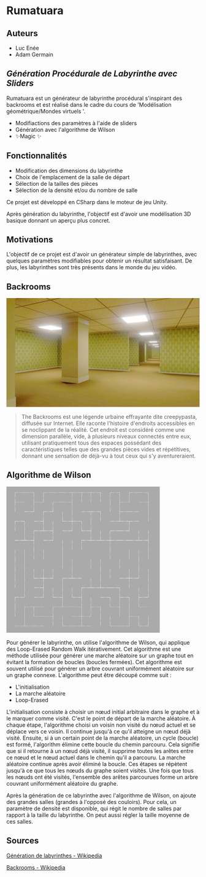 # Rumatuara

## Auteurs

- Luc Enée
- Adam Germain

## _Génération Procédurale de Labyrinthe avec Sliders_

Rumatuara est un générateur de labyrinthe procédural s'inspirant des backrooms et est réalisé dans le cadre du cours de 'Modélisation géométrique/Mondes virtuels '.

- Modifiactions des paramètres à l'aide de sliders
- Génération avec l'algorithme de Wilson
- ✨Magic ✨

## Fonctionnalités

- Modification des dimensions du labyrinthe
- Choix de l'emplacement de la salle de départ
- Sélection de la tailles des pièces
- Sélection de la densité et/ou du nombre de salle

Ce projet est développé en CSharp dans le moteur de jeu Unity.

Après génération du labyrinthe, l'objectif est d'avoir une modélisation 3D basique donnant un aperçu plus concret.

## Motivations

L'objectif de ce projet est d'avoir un générateur simple de labyrinthes, avec quelques paramètres modifiables pour obtenir un résultat satisfaisant. De plus, les labyrinthes sont très présents dans le monde du jeu vidéo.

## Backrooms

<img width="600" alt="Backrooms" src="https://github.com/Ryacuda/Rumatuara/blob/main/readme_mats/Backrooms_model.jpg?raw=true">

> The Backrooms est une légende urbaine effrayante dite creepypasta, diffusée sur Internet. Elle raconte l'histoire d'endroits accessibles en se noclippant de la réalité. Cet endroit est considéré comme une dimension parallèle, vide, à plusieurs niveaux connectés entre eux, utilisant pratiquement tous des espaces possédant des caractéristiques telles que des grandes pièces vides et répétitives, donnant une sensation de déjà-vu à tout ceux qui s'y aventureraient.

## Algorithme de Wilson

<img width="400" alt="Labyrinthe 15x15 généré avec l'algorithme de Wilson" src="https://github.com/Ryacuda/Rumatuara/blob/main/readme_mats/15x15.png?raw=true">

Pour générer le labyrinthe, on utilise l'algorithme de Wilson, qui applique des Loop-Erased Random Walk itérativement. Cet algorithme est une méthode utilisée pour générer une marche aléatoire sur un graphe tout en évitant la formation de boucles (boucles fermées). Cet algorithme est souvent utilisé pour générer un arbre couvrant uniformément aléatoire sur un graphe connexe. L'algorithme peut être découpé comme suit :

- L'initialisation
- La marche aléatoire
- Loop-Erased

L'initialisation consiste à choisir un nœud initial arbitraire dans le graphe et à le marquer comme visité. C'est le point de départ de la marche aléatoire. À chaque étape, l'algorithme choisi un voisin non visité du nœud actuel et se déplace vers ce voisin. Il continue jusqu'à ce qu'il atteigne un nœud déjà visité. Ensuite, si à un certain point de la marche aléatoire, un cycle (boucle) est formé, l'algorithm élimine cette boucle du chemin parcouru. Cela signifie que si il retourne à un nœud déjà visité, il supprime toutes les arêtes entre ce nœud et le nœud actuel dans le chemin qu'il a parcouru. La marche aléatoire continue après avoir éliminé la boucle. Ces étapes se répètent jusqu'à ce que tous les nœuds du graphe soient visités. Une fois que tous les nœuds ont été visités, l'ensemble des arêtes parcourues forme un arbre couvrant uniformément aléatoire du graphe.

Après la génération de ce labyrinthe avec l'algorithme de Wilson, on ajoute des grandes salles (grandes à l'opposé des couloirs). Pour cela, un paramètre de densité est disponible, qui régit le nombre de salles par rapport à la taille du labyrinthe. On peut aussi régler la taille moyenne de ces salles.

## Sources

[Génération de labyrinthes - Wikipedia](https://en.wikipedia.org/wiki/Maze_generation_algorithm)

[Backrooms - Wikipedia](https://en.wikipedia.org/wiki/The_Backrooms)

